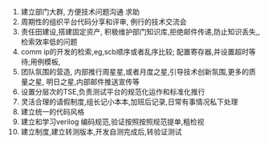 1. 建立部门大群, 方便技术问题沟通 求助
2. 周期性的组织平台代码分享和评审, 例行的技术交流会
3. 责任田建设,搭建固定资产, 积极维护部门知识库,拒绝邮件传递,防止知识丢失,,检索效率低的问题
4. comm ip的开发的检索,eg,scb顺序或者乱序比较; 配置寄存器,并设置超时等待;用例模板,
5. 团队氛围的营造, 内部推行周星星,或者月度之星,引导技术创新氛围,更多的质量之星, 明日之星,内部邮件推送宣传等
6. 设置分层次的TSE,负责测试平台的规范化运作和标准化推行
7. 灵活合理的请假制度,组长记小本本,加班后记录,日常有事情况私下处理
8. 建立统一的代码风格
9. 建立和学习verilog 编码规范,验证按照按照规范提单,粗检视
10. 建立制度,建立转测版本,开发自测完成后,转验证测试
